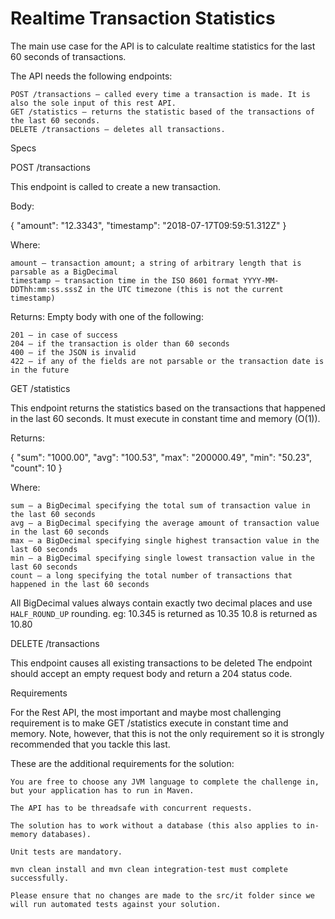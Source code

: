 # Realtime Transaction Statistics
The main use case for the API is to calculate realtime statistics for the last 60 seconds of transactions.

The API needs the following endpoints:

    POST /transactions – called every time a transaction is made. It is also the sole input of this rest API.
    GET /statistics – returns the statistic based of the transactions of the last 60 seconds.
    DELETE /transactions – deletes all transactions.
 
Specs

POST /transactions

This endpoint is called to create a new transaction.

Body:

{
  "amount": "12.3343",
  "timestamp": "2018-07-17T09:59:51.312Z"
}

Where:

    amount – transaction amount; a string of arbitrary length that is parsable as a BigDecimal
    timestamp – transaction time in the ISO 8601 format YYYY-MM-DDThh:mm:ss.sssZ in the UTC timezone (this is not the current timestamp)

Returns: Empty body with one of the following:

    201 – in case of success
    204 – if the transaction is older than 60 seconds
    400 – if the JSON is invalid
    422 – if any of the fields are not parsable or the transaction date is in the future

GET /statistics

This endpoint returns the statistics based on the transactions that happened in the last 60 seconds. It must execute in constant time and memory (O(1)).

Returns:

{
  "sum": "1000.00",
  "avg": "100.53",
  "max": "200000.49",
  "min": "50.23",
  "count": 10
}
 
Where:

    sum – a BigDecimal specifying the total sum of transaction value in the last 60 seconds
    avg – a BigDecimal specifying the average amount of transaction value in the last 60 seconds
    max – a BigDecimal specifying single highest transaction value in the last 60 seconds
    min – a BigDecimal specifying single lowest transaction value in the last 60 seconds
    count – a long specifying the total number of transactions that happened in the last 60 seconds

All BigDecimal values always contain exactly two decimal places and use `HALF_ROUND_UP` rounding. eg: 10.345 is returned as 10.35 10.8 is returned as 10.80

DELETE /transactions

This endpoint causes all existing transactions to be deleted
The endpoint should accept an empty request body and return a 204 status code.

Requirements

For the Rest API, the most important and maybe most challenging requirement is to make GET /statistics execute in constant time and memory. Note, however, that this is not the only requirement so it is strongly recommended that you tackle this last.

These are the additional requirements for the solution:

    You are free to choose any JVM language to complete the challenge in, but your application has to run in Maven.

    The API has to be threadsafe with concurrent requests.

    The solution has to work without a database (this also applies to in-memory databases).

    Unit tests are mandatory.

    mvn clean install and mvn clean integration-test must complete successfully.

    Please ensure that no changes are made to the src/it folder since we will run automated tests against your solution.

